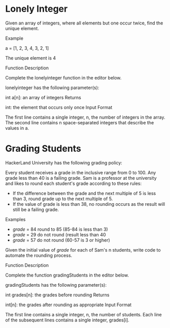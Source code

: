 # Lonely Integer

Given an array of integers, where all elements but one occur twice, find the unique element.

Example

a = [1, 2, 3, 4, 3, 2, 1]

The unique element is 4

Function Description

Complete the lonelyinteger function in the editor below.

lonelyinteger has the following parameter(s):

int a[n]: an array of integers
Returns

int: the element that occurs only once
Input Format

The first line contains a single integer, n, the number of integers in the array.
The second line contains n space-separated integers that describe the values in a.

# Grading Students

HackerLand University has the following grading policy:

Every student receives a grade in the inclusive range from 0 to 100.
Any grade less than 40 is a failing grade.
Sam is a professor at the university and likes to round each student's grade according to these rules:

<ul>
    <li>If the difference between the grade and the next multiple of 5 is less than 3, round grade up to the next multiple of 5.</li>
    <li>If the value of grade is less than 38, no rounding occurs as the result will still be a failing grade.</li>
</ul>

Examples

<ul>
    <li>
        <em>grade</em> = 84 round to 85 (85-84 is less than 3)
    </li>
    <li>
        <em>grade</em> = 29 do not round (result less than 40
    </li>
    <li>
        <em>grade</em> = 57 do not round (60-57 is 3 or higher)
    </li>
</ul>

Given the initial value of <em>grade</em> for each of Sam's n students, write code to automate the rounding process.

Function Description

Complete the function gradingStudents in the editor below.

gradingStudents has the following parameter(s):

int grades[n]: the grades before rounding
Returns

int[n]: the grades after rounding as appropriate
Input Format

The first line contains a single integer, n, the number of students.
Each line  of the  subsequent lines contains a single integer, grades[i].
